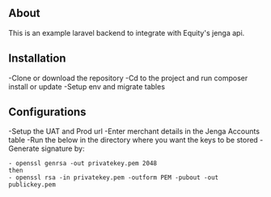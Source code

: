 ## About 

This is an example laravel backend to integrate with Equity's jenga api.

## Installation

-Clone or download the repository
-Cd to the project and run composer install or update
-Setup env and migrate tables


## Configurations

-Setup the UAT and Prod url
-Enter merchant details in the Jenga Accounts table
-Run the below in the directory where you want the keys to be stored
-Generate signature by:

    - openssl genrsa -out privatekey.pem 2048
    then
    - openssl rsa -in privatekey.pem -outform PEM -pubout -out publickey.pem

